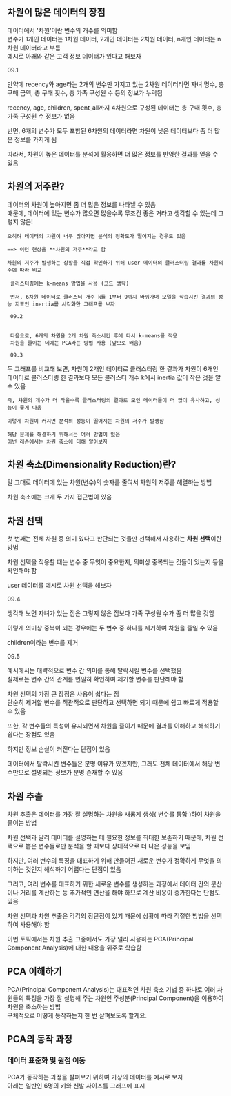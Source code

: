 ## 차원이 많은 데이터의 장점  

데이터에서 '차원'이란 변수의 개수를 의미함  
 변수가 1개인 데이터는 1차원 데이터, 2개인 데이터는 2차원 데이터, n개인 데이터는 n차원 데이터라고 부름  
  예시로 아래와 같은 고객 정보 데이터가 있다고 해보자  

09.1  

만약에 recency와 age라는 2개의 변수만 가지고 있는 2차원 데이터라면 자녀 명수, 총 구매 금액, 총 구매 횟수, 총 가족 구성원 수 등의 정보가 누락됨  

recency, age, children, spent_all까지 4차원으로 구성된 데이터는 총 구매 횟수, 총 가족 구성원 수 정보가 없음  

 반면, 6개의 변수가 모두 포함된 6차원의 데이터라면 차원이 낮은 데이터보다 좀 더 많은 정보를 가지게 됨  

  따라서, 차원이 높은 데이터를 분석에 활용하면 더 많은 정보를 반영한 결과를 얻을 수 있음  


  ## 차원의 저주란?  

  데이터의 차원이 높아지면 좀 더 많은 정보를 나타낼 수 있음  
   때문에, 데이터에 있는 변수가 많으면 많을수록 무조건 좋은 거라고 생각할 수 있는데 그렇지 않음!  
   
    오히려 데이터의 차원이 너무 많아지면 분석의 정확도가 떨어지는 경우도 있음  
    
    ==> 이런 현상을 **차원의 저주**라고 함  

    차원의 저주가 발생하는 상황을 직접 확인하기 위해 user 데이터의 클러스터링 결과를 차원의 수에 따라 비교  

     클러스터링에는 k-means 방법을 사용 (코드 생략)   

     먼저, 6차원 데이터로 클러스터 개수 k를 1부터 9까지 바꿔가며 모델을 학습시킨 결과의 성능 지표인 inertia를 시각화한 그래프를 보자   

     09.2   


     다음으로, 6개의 차원을 2개 차원 축소시킨 후에 다시 k-means를 적용  
     차원을 줄이는 데에는 PCA라는 방법 사용 (앞으로 배움)  

     09.3  

   두 그래프를 비교해 보면, 차원이 2개인 데이터로 클러스터링 한 결과가 차원이 6개인 데이터로 클러스터링 한 결과보다 모든 클러스터 개수 k에서 inertia 값이 작은 것을 알 수 있음  
   
    즉, 차원의 개수가 더 작을수록 클러스터링의 결과로 모인 데이터들이 더 많이 유사하고, 성능이 좋게 나옴  

    이렇게 차원이 커지면 분석의 성능이 떨어지는 차원의 저주가 발생함  

    해당 문제를 해결하기 위해서는 여러 방법이 있음  
    이번 레슨에서는 차원 축소에 대해 알아보자   

## 차원 축소(Dimensionality Reduction)란?  

말 그대로 데이터에 있는 차원(변수)의 숫자를 줄여서 차원의 저주를 해결하는 방법 

차원 축소에는 크게 두 가지 접근법이 있음  

## 차원 선택  

첫 번째는 전체 차원 중 의미 있다고 판단되는 것들만 선택해서 사용하는 **차원 선택**이란 방법  

 차원 선택을 적용할 때는 변수 중 무엇이 중요한지, 의미상 중복되는 것들이 있는지 등을 확인해야 함  
 
 user 데이터를 예시로 차원 선택을 해보자  

 09.4 

 생각해 보면 자녀가 있는 집은 그렇지 않은 집보다 가족 구성원 수가 좀 더 많을 것임  
 
  이렇게 의미상 중복이 되는 경우에는 두 변수 중 하나를 제거하여 차원을 줄일 수 있음   
  
 children이라는 변수를 제거

09.5  

예시에서는 대략적으로 변수 간 의미를 통해 탈락시킬 변수를 선택했음  
실제로는 변수 간의 관계를 면밀히 확인하여 제거할 변수를 판단해야 함   

차원 선택의 가장 큰 장점은 사용이 쉽다는 점  
 단순히 제거할 변수를 직관적으로 판단하고 선택하면 되기 때문에 쉽고 빠르게 적용할 수 있음  
 
  또한, 각 변수들의 특성이 유지되면서 차원을 줄이기 때문에 결과를 이해하고 해석하기 쉽다는 장점도 있음  

  하지만 정보 손실이 커진다는 단점이 있음   

  데이터에서 탈락시킨 변수들은 분명 이유가 있겠지만, 그래도 전체 데이터에서 해당 변수만으로 설명되는 정보가 분명 존재할 수 있음 



## 차원 추출  

차원 추출은 데이터를 가장 잘 설명하는 차원을 새롭게 생성( 변수를 통합 )하여 차원을 줄이는 방법  

차원 선택과 달리 데이터를 설명하는 데 필요한 정보를 최대한 보존하기 때문에, 차원 선택으로 뽑은 변수들로만 분석을 할 때보다 상대적으로 더 나은 성능을 보임  

하지만, 여러 변수의 특징을 대표하기 위해 만들어진 새로운 변수가 정확하게 무엇을 의미하는 것인지 해석하기 어렵다는 단점이 있음  

그리고, 여러 변수를 대표하기 위한 새로운 변수를 생성하는 과정에서 데이터 간의 분산이나 거리를 계산하는 등 추가적인 연산을 해야 하므로 계산 비용이 증가한다는 단점도 있음  


차원 선택과 차원 추출은 각각의 장단점이 있기 때문에 상황에 따라 적절한 방법을 선택하여 사용해야 함  

이번 토픽에서는 차원 추출 그중에서도 가장 널리 사용하는 PCA(Principal Component Analysis)에 대한 내용을 위주로 학습함  


## PCA 이해하기 

PCA(Principal Component Analysis)는 대표적인 차원 축소 기법 중 하나로 
 여러 차원들의 특징을 가장 잘 설명해 주는 차원인 주성분(Principal Component)을 이용하여 차원을 축소하는 방법  
 구체적으로 어떻게 동작하는지 한 번 살펴보도록 할게요.

## PCA의 동작 과정 

### 데이터 표준화 및 원점 이동 

PCA가 동작하는 과정을 살펴보기 위하여 가상의 데이터를 예시로 보자  
아래는 일반인 6명의 키와 신발 사이즈를 그래프에 표시  









      



